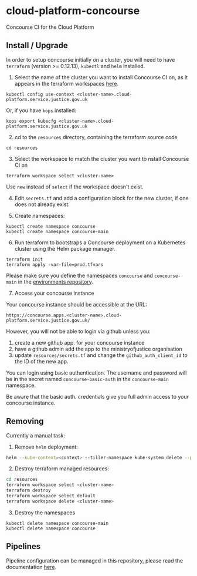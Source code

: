 # cloud-platform-concourse

Concourse CI for the Cloud Platform

## Install / Upgrade

In order to setup concourse initially on a cluster, you will need to have `terraform` (version >= 0.12.13), `kubectl` and `helm` installed.

1. Select the name of the cluster you want to install Concourse CI on, as it appears in the terraform workspaces [here](https://github.com/ministryofjustice/cloud-platform-infrastructure/tree/master/terraform/cloud-platform).

  `kubectl config use-context <cluster-name>.cloud-platform.service.justice.gov.uk`

Or, if you have `kops` installed:

  `kops export kubecfg <cluster-name>.cloud-platform.service.justice.gov.uk`

2. cd to the `resources` directory, containing the terraform source code

`cd resources`

3. Select the workspace to match the cluster you want to nstall Concourse CI on

  `terraform workspace select <cluster-name>`

Use `new` instead of `select` if the workspace doesn't exist.

4. Edit `secrets.tf` and add a configuration block for the new cluster, if one does not already exist.

5. Create namespaces:

```
kubectl create namespace concourse
kubectl create namespace concourse-main
```

6. Run terraform to bootstraps a Concourse deployment on a Kubernetes cluster <cluster-name> using the Helm package manager.

```
terraform init
terraform apply -var-file=prod.tfvars
```

Please make sure you define the namespaces `concourse` and `concourse-main` in the [environments repository](https://github.com/ministryofjustice/cloud-platform-environments).

7. Access your concourse instance

Your concourse instance should be accessible at the URL:

`https://concourse.apps.<cluster-name>.cloud-platform.service.justice.gov.uk/`

However, you will not be able to login via github unless you:

1. create a new github app. for your concourse instance
2. have a github admin add the app to the ministryofjustice organisation
3. update `resources/secrets.tf` and change the `github_auth_client_id` to the ID of the new app.

You can login using basic authentication. The username and password will be in
the secret named `concourse-basic-auth` in the `concourse-main` namespace.

Be aware that the basic auth. credentials give you full admin access to your
concourse instance.

## Removing

Currently a manual task:

1. Remove `helm` deployment:

```sh
helm --kube-context=<context> --tiller-namespace kube-system delete --purge concourse
```

2. Destroy terraform managed resources:

```sh
cd resources
terraform workspace select <cluster-name>
terraform destroy
terraform workspace select default
terraform workspace delete <cluster-name>
```

3. Destroy the namespaces

```
kubectl delete namespace concourse-main
kubectl delete namespace concourse
```

## Pipelines

Pipeline configuration can be managed in this repository, please read the documentation [here](pipelines/README.md).
